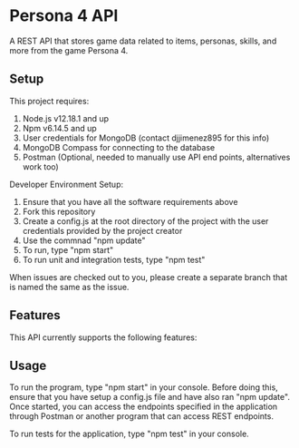 # Persona 4 API
A REST API that stores game data related to items, personas, skills, and more from the game Persona 4.


## Setup

This project requires: 

1) Node.js v12.18.1 and up
2) Npm v6.14.5 and up
3) User credentials for MongoDB (contact djjimenez895 for this info)
4) MongoDB Compass for connecting to the database
5) Postman (Optional, needed to manually use API end points, alternatives work too)

Developer Environment Setup: 

1) Ensure that you have all the software requirements above
2) Fork this repository
3) Create a config.js at the root directory of the project with the user credentials provided by the project creator
4) Use the commnad "npm update" 
5) To run, type "npm start"
6) To run unit and integration tests, type "npm test"

When issues are checked out to you, please create a separate branch that is named the same as the issue. 

## Features

This API currently supports the following features: 

## Usage
To run the program, type "npm start" in your console. Before doing this, ensure that you have setup a config.js file and have also ran "npm update". Once started, you can access the endpoints specified in the application through Postman or another program that can access REST endpoints. 

To run tests for the application, type "npm test" in your console. 
